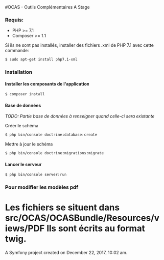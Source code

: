 #OCAS - Outils Complémentaires A Stage


### Requis:

- PHP >= 7.1
- Composer >= 1.1

Si ils ne sont pas installés, installer des fichiers .xml de PHP 7.1 avec cette commande:
```bash
$ sudo apt-get install php7.1-xml
```

### Installation

#### Installer les composants de l'application
```bash
$ composer install
```

#### Base de données

_TODO: Partie base de données à renseigner quand celle-ci sera existante_

Créer le schéma
```bash
$ php bin/console doctrine:database:create
```

Mettre à jour le schéma
```bash
$ php bin/console doctrine:migrations:migrate
```

#### Lancer le serveur
```bash
$ php bin/console server:run
```





### Pour modifier les modèles pdf
Les fichiers se situent dans src/OCAS/OCASBundle/Resources/views/PDF
Ils sont écrits au format twig.
=======

A Symfony project created on December 22, 2017, 10:02 am.
